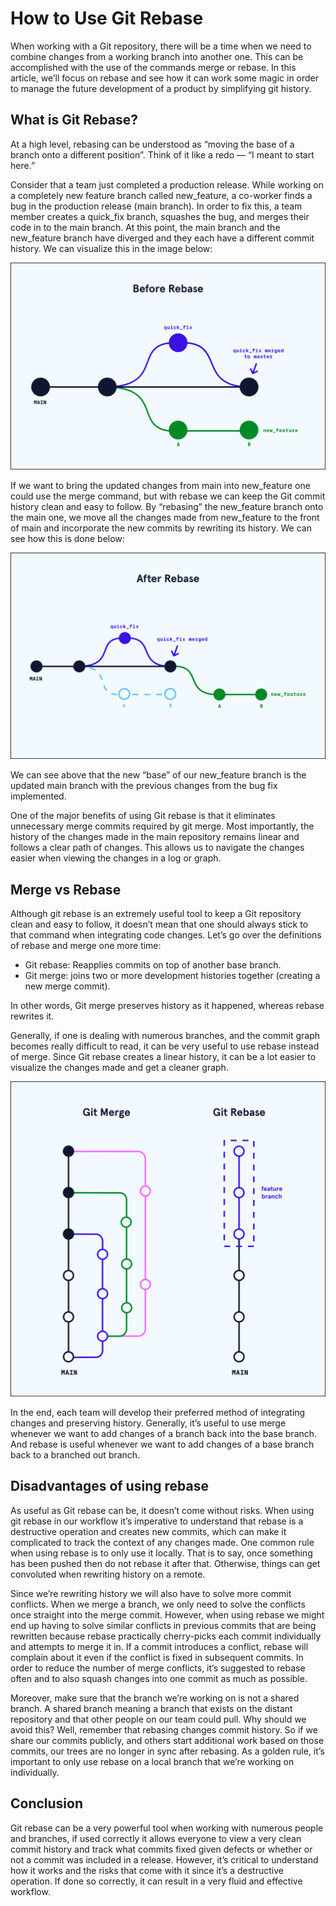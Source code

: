 # How to Use Git Rebase

When working with a Git repository, there will be a time when we need to combine changes from a working branch into another one. This can be accomplished with the use of the commands merge or rebase. In this article, we’ll focus on rebase and see how it can work some magic in order to manage the future development of a product by simplifying git history.

## What is Git Rebase?
At a high level, rebasing can be understood as “moving the base of a branch onto a different position”. Think of it like a redo — “I meant to start here.”

Consider that a team just completed a production release. While working on a completely new feature branch called new_feature, a co-worker finds a bug in the production release (main branch). In order to fix this, a team member creates a quick_fix branch, squashes the bug, and merges their code in to the main branch. At this point, the main branch and the new_feature branch have diverged and they each have a different commit history. We can visualize this in the image below:

![](./img/before-rebase.svg)

If we want to bring the updated changes from main into new_feature one could use the merge command, but with rebase we can keep the Git commit history clean and easy to follow. By “rebasing” the new_feature branch onto the main one, we move all the changes made from new_feature to the front of main and incorporate the new commits by rewriting its history. We can see how this is done below:

![](./img/after-rebase.svg)

We can see above that the new “base” of our new_feature branch is the updated main branch with the previous changes from the bug fix implemented.

One of the major benefits of using Git rebase is that it eliminates unnecessary merge commits required by git merge. Most importantly, the history of the changes made in the main repository remains linear and follows a clear path of changes. This allows us to navigate the changes easier when viewing the changes in a log or graph.

## Merge vs Rebase
Although git rebase is an extremely useful tool to keep a Git repository clean and easy to follow, it doesn’t mean that one should always stick to that command when integrating code changes. Let’s go over the definitions of rebase and merge one more time:
* Git rebase: Reapplies commits on top of another base branch.
* Git merge: joins two or more development histories together (creating a new merge commit).

In other words, Git merge preserves history as it happened, whereas rebase rewrites it.

Generally, if one is dealing with numerous branches, and the commit graph becomes really difficult to read, it can be very useful to use rebase instead of merge. Since Git rebase creates a linear history, it can be a lot easier to visualize the changes made and get a cleaner graph.

![](./img/git-merge-vs-git-rebase.svg)

In the end, each team will develop their preferred method of integrating changes and preserving history. Generally, it’s useful to use merge whenever we want to add changes of a branch back into the base branch. And rebase is useful whenever we want to add changes of a base branch back to a branched out branch.

## Disadvantages of using rebase
As useful as Git rebase can be, it doesn’t come without risks. When using git rebase in our workflow it’s imperative to understand that rebase is a destructive operation and creates new commits, which can make it complicated to track the context of any changes made. One common rule when using rebase is to only use it locally. That is to say, once something has been pushed then do not rebase it after that. Otherwise, things can get convoluted when rewriting history on a remote.

Since we’re rewriting history we will also have to solve more commit conflicts. When we merge a branch, we only need to solve the conflicts once straight into the merge commit. However, when using rebase we might end up having to solve similar conflicts in previous commits that are being rewritten because rebase practically cherry-picks each commit individually and attempts to merge it in. If a commit introduces a conflict, rebase will complain about it even if the conflict is fixed in subsequent commits. In order to reduce the number of merge conflicts, it’s suggested to rebase often and to also squash changes into one commit as much as possible.

Moreover, make sure that the branch we’re working on is not a shared branch. A shared branch meaning a branch that exists on the distant repository and that other people on our team could pull. Why should we avoid this? Well, remember that rebasing changes commit history. So if we share our commits publicly, and others start additional work based on those commits, our trees are no longer in sync after rebasing. As a golden rule, it’s important to only use rebase on a local branch that we’re working on individually.

## Conclusion
Git rebase can be a very powerful tool when working with numerous people and branches, if used correctly it allows everyone to view a very clean commit history and track what commits fixed given defects or whether or not a commit was included in a release. However, it’s critical to understand how it works and the risks that come with it since it’s a destructive operation. If done so correctly, it can result in a very fluid and effective workflow.

